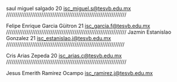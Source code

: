 saul
miguel
salgado
20
isc_miguel.s@tesvb.edu.mx
/////////////////////////////////////////////////////////////////

Felipe Enrique
Garcia
Güitron
21
isc_garcia.f@tesvb.edu.mx
/////////////////////////////////////////////////////////////////
Jazmin
Estanislao
Gonzalez
21
isc_estanislao.j@tesvb.edu.mx
////////////////////////////////////////////////////////////////


Cris 
Arias 
Zepeda
20
isc_arias.c@tesvb.edu.mx
/////////////////////////////////////////////////////////////////

Jesus
Emerith 
Ramirez
Ocampo
isc_ramirez.j@tesvb.edu.mx